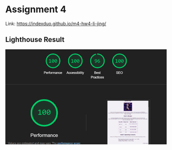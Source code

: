 # Assignment 4

Link: https://indexduo.github.io/m4-hw4-li-jing/

## Lighthouse Result

![Lighthouse result](lighthouse_result.png)
